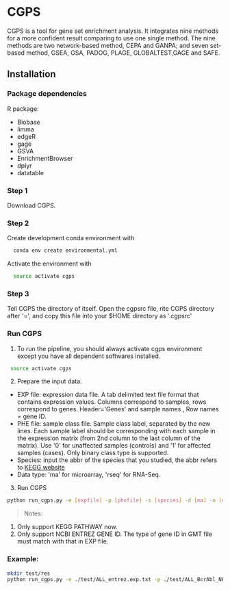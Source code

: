 # CGPS
CGPS is a tool for gene set enrichment analysis. It integrates nine methods for a more confident result comparing to use one single method.
The nine methods are two network-based method, CEPA and GANPA; and seven set-based method, GSEA, GSA, PADOG, PLAGE, GLOBALTEST,GAGE and SAFE.
## Installation 
### Package dependencies
  R package:
* Biobase
* limma
* edgeR
* gage
* GSVA
* EnrichmentBrowser
* dplyr
* datatable

### Step 1
  Download CGPS.
### Step 2
  Create development conda environment with 
```bash
  conda env create environmental.yml
```
  Activate the environment with
```bash
  source activate cgps
```
### Step 3
  Tell CGPS the directory of itself.
  Open the cgpsrc file, rite CGPS directory after '=', and copy this file into your $HOME directory as '.cgpsrc'
### Run CGPS
1. To run the pipeline, you should always activate cgps environment except you have all dependent softwares installed.
```bash
 source activate cgps
 ```
2. Prepare the input data. 
  * EXP file: expression data file. A tab delimited text file format that contains expression values. Columns correspond to samples, rows correspond to genes. Header='Genes' and sample names , Row names = gene ID. 
  * PHE file: sample class file. Sample class label, separated by the new lines. Each sample label should be corresponding with each sample in the expression matrix (from 2nd column to the last column of the matrix).
  Use '0' for unaffected samples (controls) and ‘1’ for affected samples (cases). Only binary class type is supported.   
  * Species: input the abbr of the species that you studied, the abbr refers to [KEGG website](http://www.genome.jp/kegg/catalog/org_list.html)
  * Data type: 'ma' for microarray, 'rseq' for RNA-Seq.
3. Run CGPS 
```bash
python run_cgps.py -e [expfile] -p [phefile] -s [species] -d [ma] -o [outdir]
```

>Notes: 
1. Only support KEGG PATHWAY now.
2. Only support NCBI ENTREZ GENE ID. The type of gene ID in GMT file must match with that in EXP file.

### Example:
```bash
mkdir test/res
python run_cgps.py -e ./test/ALL_entrez.exp.txt -p ./test/ALL_BcrAbl_NEG.phe.txt -d ma -s hsa -o ./test/res
```
